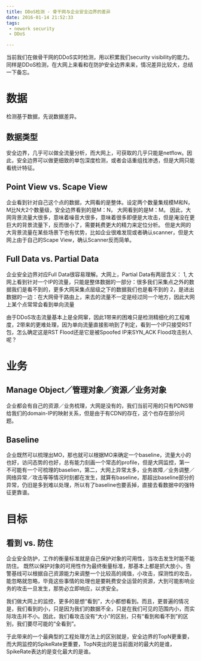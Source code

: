 ```yaml
---
title: DDoS检测 - 骨干网与企业安全边界的差异
date: 2016-01-14 21:52:33
tags:
 - nework security
 - DDoS

---
```


当前我们在做骨干网的DDoS实时检测，用以积累我们security visibility的能力。
同样是DDoS检测，在大网上来看和在防护安全边界来来，情况差异比较大，总结一下备忘。


# 数据

检测基于数据，先说数据差异。

## 数据类型

安全边界，几乎可以做全流量分析，而大网上，可获取的几乎只能是netflow。因此，安全边界可以做更细致的单包深度检测，或者会话重组找渗透，但是大网只能看统计特征。

## Point View vs. Scape View

企业看到针对自己这个点的数据，大网看的是整体。设定两个数量集规模M和N，M比N大2个数量级，安全边界看到的是M：N， 大网看到的是M：M。
因此，大网背景流量大很多，意味着噪音大很多，意味着很多即便是大攻击，但是淹没在更巨大的背景流量下，反而很小了，需要耗费更大的精力来定位分析。
但是大网的大背景流量在某些场景下也有优势，比如企业很难发现或者确认scanner，但是大网上由于自己的Scape View，确认Scanner反而简单。

## Full Data vs. Partial Data

企业安全边界对应Full Data很容易理解。大网上，Partial Data有两层含义：
1, 大网上看到针对一个IP的流量，只能是整体数据的一部分：很多我们采集点之外的数据我们是看不到的，更多大网采集点层级之下的数据我们也是看不到的
2，是进出数据的一边：在大网骨干路由上，来去的流量不一定是经过同一个地方，因此大网上某个点常常会看到单向流量

由于DDoS攻击流量基本上是全网窜，因此1带来的困难只是检测精细化的工程难度，2带来的更难处理，因为单向流量直接影响到了判定，看到一个IP只接受RST包，怎么确定这是RST Flood还是它是被Spoofed IP来SYN_ACK Flood攻击别人呢？

# 业务

## Manage Object／管理对象／资源／业务对象

企业都会有自己的资源／业务梳理，大网是没有的，我们当前可用的只有PDNS带给我们的domain-IP的映射关系，但是由于有CDN的存在，这个也存在部分问题。

## Baseline

企业既然可以梳理出MO，那也就可以根据MO来确定一个baseline，流量大小的也好，访问态势的也好，总有能力刻画一个常态的profile，但是大网监控，第一不可能有一个可梳理的baselien，第二，大网上异常太多，业务故障／业务调整／网络异常／攻击等等情况时刻都在发生，就算有baseline，那超出baseline部分的异常，仍旧是多到难以处理，所以有了baseline也要丢掉，直接去看数据中的强特征更靠谱。


# 目标

## 看到 vs. 防住
企业安全防护，工作的衡量标准就是自己保护对象的可用性，当攻击发生时能不能防住。
既然以保护对象的可用性作为最终衡量标准，那基本上都是抓大放小，告警基线可以根据自己资源能力来调整一个比较高的阈值，小攻击，探测性的攻击，能忽略就忽略，毕竟这些事情的处理也是要耗费安全运营的资源，大到可能影响业务的攻击一旦发生，那势必立即响应，以求安全。

我们做大网上的监控，更多的是想“看到”，大小都想看到。而且，更普遍的情况是，我们看到的小，只是因为我们的数据不全，只是在我们可见的范围内小，而实际攻击并不小。因此，我们看攻击没有“大小”的区别，只有“看到和看不到”的区别，我们要尽可能的“全看到”。

于此带来的一个最典型的工程处理方法上的区别就是，安全边界的TopN更重要，而大网监控的SpikeRate更重要，TopN突出的是当前面对的最大的是谁，SpikeRate表达的是变化最大的是谁。


